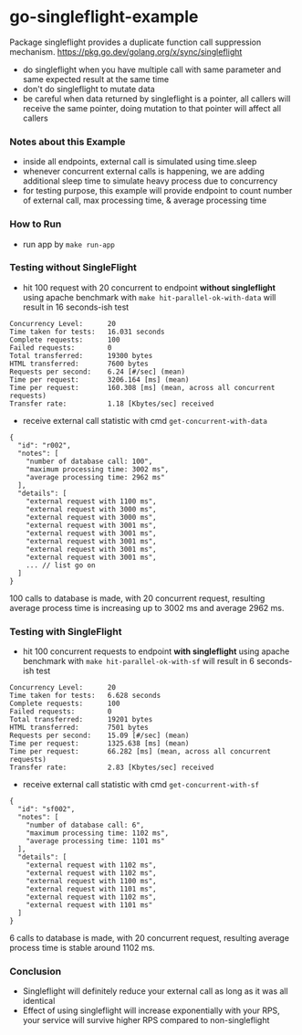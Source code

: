 # go-singleflight-example

Package singleflight provides a duplicate function call suppression mechanism.
https://pkg.go.dev/golang.org/x/sync/singleflight

- do singleflight when you have multiple call with same parameter and same expected result at the same time
- don't do singleflight to mutate data
- be careful when data returned by singleflight is a pointer, all callers will receive the same pointer, doing mutation to that pointer will affect all callers

### Notes about this Example
- inside all endpoints, external call is simulated using time.sleep
- whenever concurrent external calls is happening, we are adding additional sleep time to simulate heavy process due to concurrency
- for testing purpose, this example will provide endpoint to count number of external call, max processing time, & average processing time

### How to Run
- run app by `make run-app`

### Testing without SingleFlight
- hit 100 request with 20 concurrent to endpoint **without singleflight** using apache benchmark with `make hit-parallel-ok-with-data` will result in 16 seconds-ish test
```
Concurrency Level:      20
Time taken for tests:   16.031 seconds
Complete requests:      100
Failed requests:        0
Total transferred:      19300 bytes
HTML transferred:       7600 bytes
Requests per second:    6.24 [#/sec] (mean)
Time per request:       3206.164 [ms] (mean)
Time per request:       160.308 [ms] (mean, across all concurrent requests)
Transfer rate:          1.18 [Kbytes/sec] received
```
- receive external call statistic with cmd `get-concurrent-with-data`
```
{
  "id": "r002",
  "notes": [
    "number of database call: 100",
    "maximum processing time: 3002 ms",
    "average processing time: 2962 ms"
  ],
  "details": [
    "external request with 1100 ms",
    "external request with 3000 ms",
    "external request with 3000 ms",
    "external request with 3001 ms",
    "external request with 3001 ms",
    "external request with 3001 ms",
    "external request with 3001 ms",
    "external request with 3001 ms",
    ... // list go on
  ]
}
```
100 calls to database is made, with 20 concurrent request, resulting average process time is increasing up to 3002 ms and average 2962 ms.

### Testing with SingleFlight
- hit 100 concurrent requests to endpoint **with singleflight** using apache benchmark with `make hit-parallel-ok-with-sf` will result in 6 seconds-ish test
```
Concurrency Level:      20
Time taken for tests:   6.628 seconds
Complete requests:      100
Failed requests:        0
Total transferred:      19201 bytes
HTML transferred:       7501 bytes
Requests per second:    15.09 [#/sec] (mean)
Time per request:       1325.638 [ms] (mean)
Time per request:       66.282 [ms] (mean, across all concurrent requests)
Transfer rate:          2.83 [Kbytes/sec] received
```
- receive external call statistic with cmd `get-concurrent-with-sf`
```
{
  "id": "sf002",
  "notes": [
    "number of database call: 6",
    "maximum processing time: 1102 ms",
    "average processing time: 1101 ms"
  ],
  "details": [
    "external request with 1102 ms",
    "external request with 1102 ms",
    "external request with 1100 ms",
    "external request with 1101 ms",
    "external request with 1102 ms",
    "external request with 1101 ms"
  ]
}
```
6 calls to database is made, with 20 concurrent request, resulting average process time is stable around 1102 ms.

### Conclusion
- Singleflight will definitely reduce your external call as long as it was all identical
- Effect of using singleflight will increase exponentially with your RPS, your service will survive higher RPS compared to non-singleflight